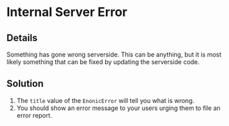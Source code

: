 # Internal Server Error

## Details

Something has gone wrong serverside. This can be anything, but it is most likely something that can be fixed by updating
the serverside code.

## Solution

 1. The `title` value of the `EnonicError` will tell you what is wrong.
 2. You should show an error message to your users urging them to file an error report.
